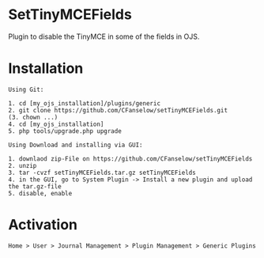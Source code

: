 # SetTinyMCEFields

Plugin to disable the TinyMCE in some of the fields in OJS.

# Installation

```
Using Git:

1. cd [my_ojs_installation]/plugins/generic
2. git clone https://github.com/CFanselow/setTinyMCEFields.git
(3. chown ...)
4. cd [my_ojs_installation]
5. php tools/upgrade.php upgrade

Using Download and installing via GUI:

1. downlaod zip-File on https://github.com/CFanselow/setTinyMCEFields
2. unzip
3. tar -cvzf setTinyMCEFields.tar.gz setTinyMCEFields
4. in the GUI, go to System Plugin -> Install a new plugin and upload the tar.gz-file
5. disable, enable

```

# Activation

```
Home > User > Journal Management > Plugin Management > Generic Plugins
```
 
